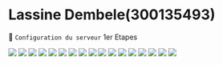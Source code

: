 # Lassine Dembele(300135493)

:pushpin: `Configuration du serveur` 1er Etapes

<img src=images/IMG_20230517_170811.jpg width='' height='' > </img>
<img src=images/IMG_20230517_195730.jpg width='' height='' > </img>
<img src=images/IMG_20230517_182335.jpg width='' height='' > </img>
<img src=images/IMG_20230517_182355.jpg width='' height='' > </img>
<img src=images/IMG_20230517_182410.jpg width='' height='' > </img>
<img src=images/IMG_20230517_182448.jpg width='' height='' > </img>
<img src=images/IMG_20230517_182430.jpg width='' height='' > </img>
<img src=images/IMG_20230517_182439.jpg width='' height='' > </img>
<img src=images/IMG_20230517_182448.jpg width='' height='' > </img>
<img src=images/IMG_20230517_182837.jpg width='' height='' > </img>
<img src=images/IMG_20230517_182837.jpg width='' height='' > </img>
<img src=images/IMG_20230517_184323.jpg width='' height='' > </img>
<img src=images/IMG_20230517_184428.jpg width='' height='' > </img>
<img src=images/IMG_20230517_184629.jpg width='' height='' > </img>
<img src=images/IMG_20230517_184702.jpg width='' height='' > </img>
<img src=images/IMG_20230517_194035.jpg width='' height='' > </img>
<img src=images/IMG_20230517_194035.jpg width='' height='' > </img>
